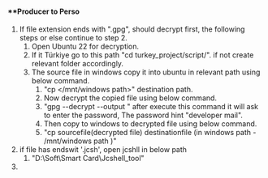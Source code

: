 #### **Producer to Perso
1. If file extension ends with ".gpg", should decrypt first, the following steps or else continue to step 2.
	1. Open Ubuntu 22 for decryption. 
	2. If it Türkiye go to this path "cd turkey_project/script/". if not create relevant folder accordingly.
	3. The source file in windows copy it into ubuntu in relevant path using below command.
		1. "cp </mnt/windows path>" destination path.
		2. Now decrypt the copied file using below command.
		3. "gpg --decrypt --output <decrypt filename> <source filename>" after execute this 
		 command it will ask to enter the password, The password hint "developer mail".
		4. Then copy to windows to decrypted file using below command.
		5. "cp sourcefile(decrypted file) destinationfile (in windows path - /mnt/windows path )"
2.  if file has endswit '.jcsh', open jcshll in below path 
	1. "D:\Soft\Smart Card\Jcshell_tool"
3. 